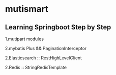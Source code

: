 # mutismart
<h2>Learning Springboot Step by Step</h2>
<p>1.mutipart modules</br>
<p>2.mybatis Plus && PaginationInterceptor </br>
<p>2.Elasticsearch :: RestHighLevelClient </br>
<p>2.Redis ::  StringRedisTemplate </br>
